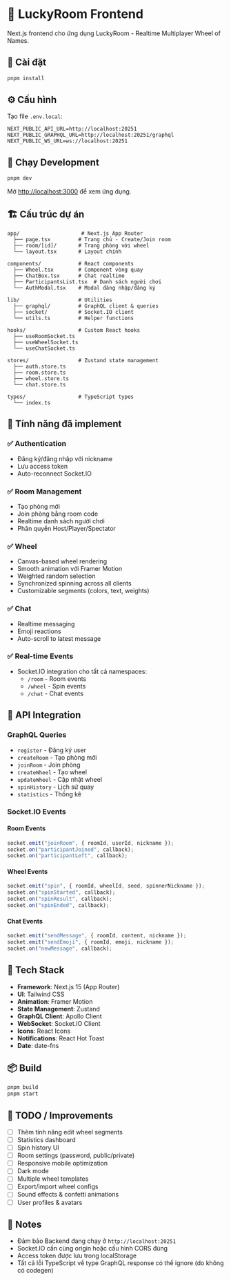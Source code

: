 # 🎡 LuckyRoom Frontend

Next.js frontend cho ứng dụng LuckyRoom - Realtime Multiplayer Wheel of Names.

## 🚀 Cài đặt

```bash
pnpm install
```

## ⚙️ Cấu hình

Tạo file `.env.local`:

```env
NEXT_PUBLIC_API_URL=http://localhost:20251
NEXT_PUBLIC_GRAPHQL_URL=http://localhost:20251/graphql
NEXT_PUBLIC_WS_URL=ws://localhost:20251
```

## 🏃 Chạy Development

```bash
pnpm dev
```

Mở [http://localhost:3000](http://localhost:3000) để xem ứng dụng.

## 🏗️ Cấu trúc dự án

```
app/                    # Next.js App Router
  ├── page.tsx         # Trang chủ - Create/Join room
  ├── room/[id]/       # Trang phòng với wheel
  └── layout.tsx       # Layout chính

components/            # React components
  ├── Wheel.tsx        # Component vòng quay
  ├── ChatBox.tsx      # Chat realtime
  ├── ParticipantsList.tsx  # Danh sách người chơi
  └── AuthModal.tsx    # Modal đăng nhập/đăng ký

lib/                   # Utilities
  ├── graphql/         # GraphQL client & queries
  ├── socket/          # Socket.IO client
  └── utils.ts         # Helper functions

hooks/                 # Custom React hooks
  ├── useRoomSocket.ts
  ├── useWheelSocket.ts
  └── useChatSocket.ts

stores/                # Zustand state management
  ├── auth.store.ts
  ├── room.store.ts
  ├── wheel.store.ts
  └── chat.store.ts

types/                 # TypeScript types
  └── index.ts
```

## 🎯 Tính năng đã implement

### ✅ Authentication

- Đăng ký/đăng nhập với nickname
- Lưu access token
- Auto-reconnect Socket.IO

### ✅ Room Management

- Tạo phòng mới
- Join phòng bằng room code
- Realtime danh sách người chơi
- Phân quyền Host/Player/Spectator

### ✅ Wheel

- Canvas-based wheel rendering
- Smooth animation với Framer Motion
- Weighted random selection
- Synchronized spinning across all clients
- Customizable segments (colors, text, weights)

### ✅ Chat

- Realtime messaging
- Emoji reactions
- Auto-scroll to latest message

### ✅ Real-time Events

- Socket.IO integration cho tất cả namespaces:
  - `/room` - Room events
  - `/wheel` - Spin events
  - `/chat` - Chat events

## 🔌 API Integration

### GraphQL Queries

- `register` - Đăng ký user
- `createRoom` - Tạo phòng mới
- `joinRoom` - Join phòng
- `createWheel` - Tạo wheel
- `updateWheel` - Cập nhật wheel
- `spinHistory` - Lịch sử quay
- `statistics` - Thống kê

### Socket.IO Events

#### Room Events

```typescript
socket.emit("joinRoom", { roomId, userId, nickname });
socket.on("participantJoined", callback);
socket.on("participantLeft", callback);
```

#### Wheel Events

```typescript
socket.emit("spin", { roomId, wheelId, seed, spinnerNickname });
socket.on("spinStarted", callback);
socket.on("spinResult", callback);
socket.on("spinEnded", callback);
```

#### Chat Events

```typescript
socket.emit("sendMessage", { roomId, content, nickname });
socket.emit("sendEmoji", { roomId, emoji, nickname });
socket.on("newMessage", callback);
```

## 🎨 Tech Stack

- **Framework**: Next.js 15 (App Router)
- **UI**: Tailwind CSS
- **Animation**: Framer Motion
- **State Management**: Zustand
- **GraphQL Client**: Apollo Client
- **WebSocket**: Socket.IO Client
- **Icons**: React Icons
- **Notifications**: React Hot Toast
- **Date**: date-fns

## 📦 Build

```bash
pnpm build
pnpm start
```

## 🚧 TODO / Improvements

- [ ] Thêm tính năng edit wheel segments
- [ ] Statistics dashboard
- [ ] Spin history UI
- [ ] Room settings (password, public/private)
- [ ] Responsive mobile optimization
- [ ] Dark mode
- [ ] Multiple wheel templates
- [ ] Export/import wheel configs
- [ ] Sound effects & confetti animations
- [ ] User profiles & avatars

## 📝 Notes

- Đảm bảo Backend đang chạy ở `http://localhost:20251`
- Socket.IO cần cùng origin hoặc cấu hình CORS đúng
- Access token được lưu trong localStorage
- Tất cả lỗi TypeScript về type GraphQL response có thể ignore (do không có codegen)
